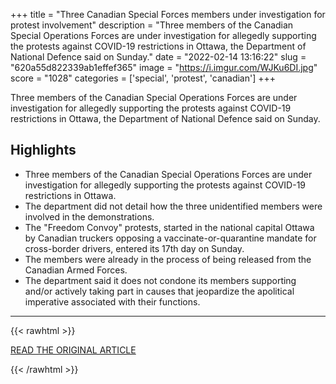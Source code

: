 +++
title = "Three Canadian Special Forces members under investigation for protest involvement"
description = "Three members of the Canadian Special Operations Forces are under investigation for allegedly supporting the protests against COVID-19 restrictions in Ottawa, the Department of National Defence said on Sunday."
date = "2022-02-14 13:16:22"
slug = "620a55d822339ab1effef365"
image = "https://i.imgur.com/WJKu6DI.jpg"
score = "1028"
categories = ['special', 'protest', 'canadian']
+++

Three members of the Canadian Special Operations Forces are under investigation for allegedly supporting the protests against COVID-19 restrictions in Ottawa, the Department of National Defence said on Sunday.

## Highlights

- Three members of the Canadian Special Operations Forces are under investigation for allegedly supporting the protests against COVID-19 restrictions in Ottawa.
- The department did not detail how the three unidentified members were involved in the demonstrations.
- The "Freedom Convoy" protests, started in the national capital Ottawa by Canadian truckers opposing a vaccinate-or-quarantine mandate for cross-border drivers, entered its 17th day on Sunday.
- The members were already in the process of being released from the Canadian Armed Forces.
- The department said it does not condone its members supporting and/or actively taking part in causes that jeopardize the apolitical imperative associated with their functions.

---

{{< rawhtml >}}
  <p class="article-category">
    <a target="_blank" href="https://www.reuters.com/world/americas/three-canadian-special-forces-members-under-investigation-protest-involvement-2022-02-14/">READ THE ORIGINAL ARTICLE</a>
  </p>
{{< /rawhtml >}}
